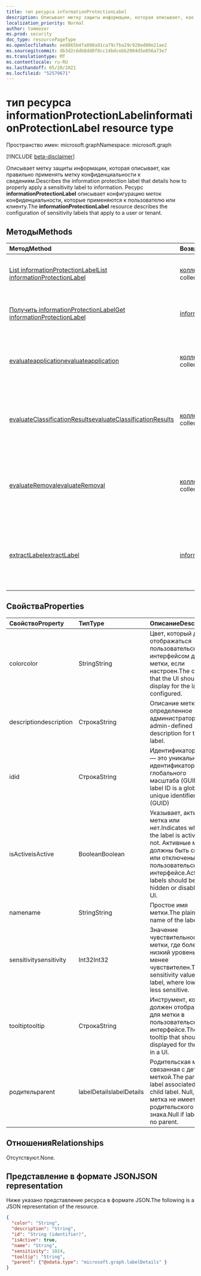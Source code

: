 ```yaml
---
title: тип ресурса informationProtectionLabel
description: Описывает метку защиты информации, которая описывает, как правильно применять метку конфиденциальности к сведениям.
localization_priority: Normal
author: tommoser
ms.prod: security
doc_type: resourcePageType
ms.openlocfilehash: ee8865b4fa898a91ca79cfba29c928ed00e21ae2
ms.sourcegitcommit: db3d2c6db8dd8f8cc14bdcebb2904d5e056a73e7
ms.translationtype: MT
ms.contentlocale: ru-RU
ms.lasthandoff: 05/20/2021
ms.locfileid: "52579671"
---
```

# <a name="informationprotectionlabel-resource-type"></a><span data-ttu-id="8a6d3-103">тип ресурса informationProtectionLabel</span><span class="sxs-lookup"><span data-stu-id="8a6d3-103">informationProtectionLabel resource type</span></span>

<span data-ttu-id="8a6d3-104">Пространство имен: microsoft.graph</span><span class="sxs-lookup"><span data-stu-id="8a6d3-104">Namespace: microsoft.graph</span></span>

[!INCLUDE [beta-disclaimer](../../includes/beta-disclaimer.md)]

<span data-ttu-id="8a6d3-105">Описывает метку защиты информации, которая описывает, как правильно применять метку конфиденциальности к сведениям.</span><span class="sxs-lookup"><span data-stu-id="8a6d3-105">Describes the information protection label that details how to properly apply a sensitivity label to information.</span></span> <span data-ttu-id="8a6d3-106">Ресурс **informationProtectionLabel** описывает конфигурацию меток конфиденциальности, которые применяются к пользователю или клиенту.</span><span class="sxs-lookup"><span data-stu-id="8a6d3-106">The **informationProtectionLabel** resource describes the configuration of sensitivity labels that apply to a user or tenant.</span></span>  

## <a name="methods"></a><span data-ttu-id="8a6d3-107">Методы</span><span class="sxs-lookup"><span data-stu-id="8a6d3-107">Methods</span></span>

| <span data-ttu-id="8a6d3-108">Метод</span><span class="sxs-lookup"><span data-stu-id="8a6d3-108">Method</span></span>                                                                                              | <span data-ttu-id="8a6d3-109">Возвращаемый тип</span><span class="sxs-lookup"><span data-stu-id="8a6d3-109">Return Type</span></span>                                                               | <span data-ttu-id="8a6d3-110">Описание</span><span class="sxs-lookup"><span data-stu-id="8a6d3-110">Description</span></span>                                                                                                                                                            |
| :-------------------------------------------------------------------------------------------------- | :------------------------------------------------------------------------ | :--------------------------------------------------------------------------------------------------------------------------------------------------------------------- |
| [<span data-ttu-id="8a6d3-111">List informationProtectionLabel</span><span class="sxs-lookup"><span data-stu-id="8a6d3-111">List informationProtectionLabel</span></span>](../api/informationprotectionpolicy-list-labels.md)                | <span data-ttu-id="8a6d3-112">[коллекция informationProtectionLabel](informationprotectionlabel.md)</span><span class="sxs-lookup"><span data-stu-id="8a6d3-112">[informationProtectionLabel](informationprotectionlabel.md) collection</span></span> | <span data-ttu-id="8a6d3-113">Список всех настроенных меток защиты информации для пользователя или клиента.</span><span class="sxs-lookup"><span data-stu-id="8a6d3-113">List all configured information protection labels for a user or tenant.</span></span>                                                                                                |
| [<span data-ttu-id="8a6d3-114">Получить informationProtectionLabel</span><span class="sxs-lookup"><span data-stu-id="8a6d3-114">Get informationProtectionLabel</span></span>](../api/informationprotectionlabel-get.md)                          | [<span data-ttu-id="8a6d3-115">informationProtectionLabel</span><span class="sxs-lookup"><span data-stu-id="8a6d3-115">informationProtectionLabel</span></span>](informationprotectionlabel.md)               | <span data-ttu-id="8a6d3-116">Учитывая определенный ID метки, **верните informationProtectionLabel**.</span><span class="sxs-lookup"><span data-stu-id="8a6d3-116">Given a specific label ID, return the **informationProtectionLabel**.</span></span>                                                                                                  |
| [<span data-ttu-id="8a6d3-117">evaluateapplication</span><span class="sxs-lookup"><span data-stu-id="8a6d3-117">evaluateapplication</span></span>](../api/informationprotectionlabel-evaluateapplication.md)                     | <span data-ttu-id="8a6d3-118">[коллекция informationProtectionAction](informationprotectionaction.md)</span><span class="sxs-lookup"><span data-stu-id="8a6d3-118">[informationProtectionAction](informationprotectionaction.md) collection</span></span>  | <span data-ttu-id="8a6d3-119">Учитывая вход [контентаInfo](contentinfo.md) и [labelingOptions,](labelingoptions.md)вычислить набор действий, необходимых для применения метки.</span><span class="sxs-lookup"><span data-stu-id="8a6d3-119">Given an input of [contentInfo](contentinfo.md) and [labelingOptions](labelingoptions.md), compute the set of actions require to apply the label.</span></span>                      |
| [<span data-ttu-id="8a6d3-120">evaluateClassificationResults</span><span class="sxs-lookup"><span data-stu-id="8a6d3-120">evaluateClassificationResults</span></span>](../api/informationprotectionlabel-evaluateclassificationresults.md) | <span data-ttu-id="8a6d3-121">[коллекция informationProtectionAction](informationprotectionaction.md)</span><span class="sxs-lookup"><span data-stu-id="8a6d3-121">[informationProtectionAction](informationprotectionaction.md) collection</span></span>  | <span data-ttu-id="8a6d3-122">Учитывая ввод [контентаInfo и](contentinfo.md) результаты классификации, вычислить набор действий, необходимых для применения метки.</span><span class="sxs-lookup"><span data-stu-id="8a6d3-122">Given an input of [contentInfo](contentinfo.md) and classification results, compute the set of actions require to apply the label.</span></span>                                  |
| [<span data-ttu-id="8a6d3-123">evaluateRemoval</span><span class="sxs-lookup"><span data-stu-id="8a6d3-123">evaluateRemoval</span></span>](../api/informationprotectionlabel-evaluateremoval.md)                             | <span data-ttu-id="8a6d3-124">[коллекция informationProtectionAction](informationprotectionaction.md)</span><span class="sxs-lookup"><span data-stu-id="8a6d3-124">[informationProtectionAction](informationprotectionaction.md) collection</span></span>  | <span data-ttu-id="8a6d3-125">Учитывая вход [контентаInfo](contentinfo.md) и [downgradeJustification,](downgradejustification.md)вычислять действия, которые необходимо принять для удаления метки.</span><span class="sxs-lookup"><span data-stu-id="8a6d3-125">Given an input of [contentInfo](contentinfo.md) and [downgradeJustification](downgradejustification.md), compute the actions that should be taken to remove the label.</span></span> |
| [<span data-ttu-id="8a6d3-126">extractLabel</span><span class="sxs-lookup"><span data-stu-id="8a6d3-126">extractLabel</span></span>](../api/informationprotectionlabel-extractlabel.md)                                   | [<span data-ttu-id="8a6d3-127">informationProtectionContentLabel</span><span class="sxs-lookup"><span data-stu-id="8a6d3-127">informationProtectionContentLabel</span></span>](informationprotectioncontentlabel.md) | <span data-ttu-id="8a6d3-128">Учитывая вход [контентаInfo,](contentinfo.md)возвращайте сведения о [informationProtectionLabel,](informationprotectionlabel.md) который представляют метаданные.</span><span class="sxs-lookup"><span data-stu-id="8a6d3-128">Given an input of [contentInfo](contentinfo.md), return details on the [informationProtectionLabel](informationprotectionlabel.md) that the metadata represents.</span></span>       |

## <a name="properties"></a><span data-ttu-id="8a6d3-129">Свойства</span><span class="sxs-lookup"><span data-stu-id="8a6d3-129">Properties</span></span>

| <span data-ttu-id="8a6d3-130">Свойство</span><span class="sxs-lookup"><span data-stu-id="8a6d3-130">Property</span></span>    | <span data-ttu-id="8a6d3-131">Тип</span><span class="sxs-lookup"><span data-stu-id="8a6d3-131">Type</span></span>    | <span data-ttu-id="8a6d3-132">Описание</span><span class="sxs-lookup"><span data-stu-id="8a6d3-132">Description</span></span>                                                                                     |
| :---------- | :------ | :---------------------------------------------------------------------------------------------- |
| <span data-ttu-id="8a6d3-133">color</span><span class="sxs-lookup"><span data-stu-id="8a6d3-133">color</span></span>       | <span data-ttu-id="8a6d3-134">String</span><span class="sxs-lookup"><span data-stu-id="8a6d3-134">String</span></span>  | <span data-ttu-id="8a6d3-135">Цвет, который должен отображаться пользовательским интерфейсом для метки, если настроен.</span><span class="sxs-lookup"><span data-stu-id="8a6d3-135">The color that the UI should display for the label, if configured.</span></span>                              |
| <span data-ttu-id="8a6d3-136">description</span><span class="sxs-lookup"><span data-stu-id="8a6d3-136">description</span></span> | <span data-ttu-id="8a6d3-137">Строка</span><span class="sxs-lookup"><span data-stu-id="8a6d3-137">String</span></span>  | <span data-ttu-id="8a6d3-138">Описание метки, определенное администратором.</span><span class="sxs-lookup"><span data-stu-id="8a6d3-138">The admin-defined description for the label.</span></span>                                                    |
| <span data-ttu-id="8a6d3-139">id</span><span class="sxs-lookup"><span data-stu-id="8a6d3-139">id</span></span>          | <span data-ttu-id="8a6d3-140">Строка</span><span class="sxs-lookup"><span data-stu-id="8a6d3-140">String</span></span>  | <span data-ttu-id="8a6d3-141">Идентификатор метки — это уникальный идентификатор глобального масштаба (GUID)</span><span class="sxs-lookup"><span data-stu-id="8a6d3-141">The label ID is a globally unique identifier (GUID)</span></span>                                             |
| <span data-ttu-id="8a6d3-142">isActive</span><span class="sxs-lookup"><span data-stu-id="8a6d3-142">isActive</span></span>    | <span data-ttu-id="8a6d3-143">Boolean</span><span class="sxs-lookup"><span data-stu-id="8a6d3-143">Boolean</span></span> | <span data-ttu-id="8a6d3-144">Указывает, активна метка или нет.</span><span class="sxs-lookup"><span data-stu-id="8a6d3-144">Indicates whether the label is active or not.</span></span> <span data-ttu-id="8a6d3-145">Активные метки должны быть скрыты или отключены в пользовательском интерфейсе.</span><span class="sxs-lookup"><span data-stu-id="8a6d3-145">Active labels should be hidden or disabled in UI.</span></span> |
| <span data-ttu-id="8a6d3-146">name</span><span class="sxs-lookup"><span data-stu-id="8a6d3-146">name</span></span>        | <span data-ttu-id="8a6d3-147">String</span><span class="sxs-lookup"><span data-stu-id="8a6d3-147">String</span></span>  | <span data-ttu-id="8a6d3-148">Простое имя метки.</span><span class="sxs-lookup"><span data-stu-id="8a6d3-148">The plaintext name of the label.</span></span>                                                                |
| <span data-ttu-id="8a6d3-149">sensitivity</span><span class="sxs-lookup"><span data-stu-id="8a6d3-149">sensitivity</span></span> | <span data-ttu-id="8a6d3-150">Int32</span><span class="sxs-lookup"><span data-stu-id="8a6d3-150">Int32</span></span>   | <span data-ttu-id="8a6d3-151">Значение чувствительности метки, где более низкий уровень менее чувствителен.</span><span class="sxs-lookup"><span data-stu-id="8a6d3-151">The sensitivity value of the label, where lower is less sensitive.</span></span>                              |
| <span data-ttu-id="8a6d3-152">tooltip</span><span class="sxs-lookup"><span data-stu-id="8a6d3-152">tooltip</span></span>     | <span data-ttu-id="8a6d3-153">Строка</span><span class="sxs-lookup"><span data-stu-id="8a6d3-153">String</span></span>  | <span data-ttu-id="8a6d3-154">Инструмент, который должен отображаться для метки в пользовательском интерфейсе.</span><span class="sxs-lookup"><span data-stu-id="8a6d3-154">The tooltip that should be displayed for the label in a UI.</span></span>                                     |
| <span data-ttu-id="8a6d3-155">родитель</span><span class="sxs-lookup"><span data-stu-id="8a6d3-155">parent</span></span>      | <span data-ttu-id="8a6d3-156">labelDetails</span><span class="sxs-lookup"><span data-stu-id="8a6d3-156">labelDetails</span></span>   | <span data-ttu-id="8a6d3-157">Родительская метка, связанная с детской меткой.</span><span class="sxs-lookup"><span data-stu-id="8a6d3-157">The parent label associated with a child label.</span></span> <span data-ttu-id="8a6d3-158">Null, если метка не имеет родительского знака.</span><span class="sxs-lookup"><span data-stu-id="8a6d3-158">Null if label has no parent.</span></span>

## <a name="relationships"></a><span data-ttu-id="8a6d3-159">Отношения</span><span class="sxs-lookup"><span data-stu-id="8a6d3-159">Relationships</span></span>

<span data-ttu-id="8a6d3-160">Отсутствуют.</span><span class="sxs-lookup"><span data-stu-id="8a6d3-160">None.</span></span>

## <a name="json-representation"></a><span data-ttu-id="8a6d3-161">Представление в формате JSON</span><span class="sxs-lookup"><span data-stu-id="8a6d3-161">JSON representation</span></span>

<span data-ttu-id="8a6d3-162">Ниже указано представление ресурса в формате JSON.</span><span class="sxs-lookup"><span data-stu-id="8a6d3-162">The following is a JSON representation of the resource.</span></span>

<!-- {
  "blockType": "resource",
  "optionalProperties": [

  ],
  "@odata.type": "microsoft.graph.informationProtectionLabel",
  "keyProperty": "id"
}-->

```json
{
  "color": "String",
  "description": "String",
  "id": "String (identifier)",
  "isActive": true,
  "name": "String",
  "sensitivity": 1024,
  "tooltip": "String",
  "parent": {"@odata.type": "microsoft.graph.labelDetails" }
}
```

<!-- uuid: 16cd6b66-4b1a-43a1-adaf-3a886856ed98
2019-02-04 14:57:30 UTC -->
<!-- {
  "type": "#page.annotation",
  "description": "informationProtectionLabel resource",
  "keywords": "",
  "section": "documentation",
  "tocPath": ""
}-->



